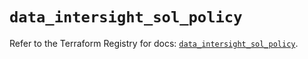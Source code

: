 # `data_intersight_sol_policy`

Refer to the Terraform Registry for docs: [`data_intersight_sol_policy`](https://registry.terraform.io/providers/ciscodevnet/intersight/1.0.71/docs/data-sources/sol_policy).
